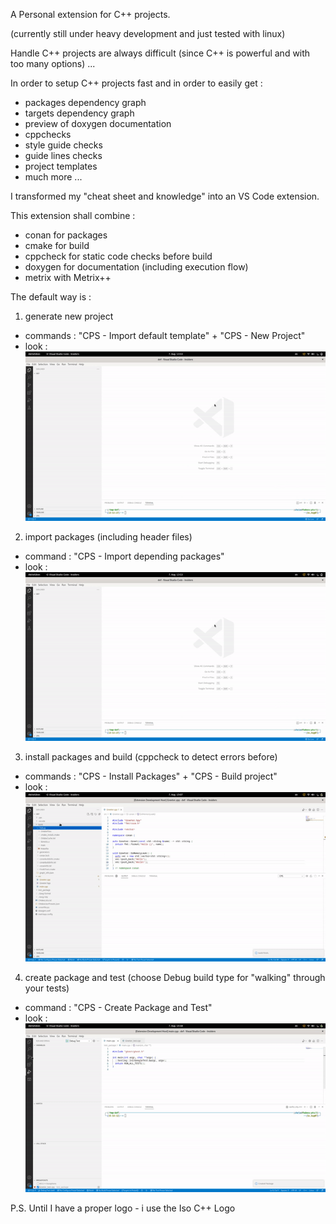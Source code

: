 A Personal extension for C++ projects.

(currently still under heavy development and just tested with linux)

Handle C++ projects are always difficult (since C++ is powerful and with too many options) ...

In order to setup C++ projects fast and in order to easily get : 

- packages dependency graph
- targets dependency graph
- preview of doxygen documentation
- cppchecks 
- style guide checks
- guide lines checks
- project templates 
- much more ... 


I transformed my "cheat sheet and knowledge" into an VS Code extension.

This extension shall combine : 

- conan for packages
- cmake for build 
- cppcheck for static code checks before build
- doxygen for documentation (including execution flow)
- metrix with Metrix++

The default way is : 

1) generate new project 
- commands : "CPS - Import default template" + "CPS - New Project"
- look : ![new project](resources/gifs/newPrj.gif)

2) import packages (including header files)
- command : "CPS - Import depending packages" 
- look : ![new project](resources/gifs/newPrj.gif)

3) install packages and build (cppcheck to detect errors before)
- commands : "CPS - Install Packages" + "CPS - Build project"
- look : ![new project](resources/gifs/build.gif)

4) create package and test (choose Debug build type for "walking" through your tests)
- command : "CPS -  Create Package and Test"
- look : ![new project](resources/gifs/test.gif)

P.S. Until I have a proper logo - i use the Iso C++ Logo
